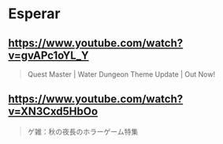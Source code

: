 # Esperar

## https://www.youtube.com/watch?v=gvAPc1oYL_Y

> Quest Master | Water Dungeon Theme Update | Out Now!

## https://www.youtube.com/watch?v=XN3Cxd5HbOo

> ゲ雑：秋の夜長のホラーゲーム特集 
